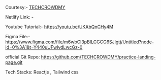 Courtesy:- [TECHCROWDMY](https://github.com/TECHCROWDMY/practice-landing-page/commits?author=TECHCROWDMY "View all commits by TECHCROWDMY")

Netlify Link: - 

Youtube Tutorial:- https://youtu.be/UKAbQnCHy4M

Figma File:- https://www.figma.com/file/m6wbCl3pBILCGCG6SJlgtj/Untitled?node-id=0%3A1&t=Y440uUFwlvdLwcGz-0

official Git Repo: https://github.com/TECHCROWDMY/practice-landing-page.git

Tech Stacks: Reactjs , Tailwind css
